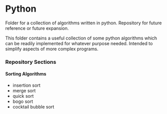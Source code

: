 # Python

Folder for a collection of algorithms written in python. Repository for future reference or future expansion. 

This folder contains a useful collection of some python algorithms which can be readily implemented for whatever purpose needed. Intended to simplify aspects of more complex programs. 

### Repository Sections

#### Sorting Algorithms
- insertion sort
- merge sort
- quick sort
- bogo sort
- cocktail bubble sort
